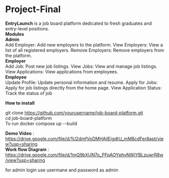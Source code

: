 # Project-Final
**EntryLaunch** is  a job board platform dedicated to fresh graduates and entry-level positions.   
**Modules**  
**Admin**  
Add Employer: Add new employers to the platform.
View Employers: View a list of all registered employers.
Remove Employers: Remove employers from the platform.  
**Employer**  
Add Job: Post new job listings.
View Jobs: View and manage job listings.
View Applications: View applications from employees.  
**Employee**  
Update Profile: Update personal information and resume.
Apply for Jobs: Apply for job listings directly from the home page.
View Application Status: Track the status of job   

**How to install**  

git clone https://github.com/yourusername/job-board-platform.git   
cd job-board-platform  
To run  docker compose up --build  

**Demo Video** : https://drive.google.com/file/d/1U2dmfVoDMHAjlEjgdtU_mM8cdFer8apt/view?usp=sharing  
**Work flow Diagram** : https://drive.google.com/file/d/1mQ9bXUN7o_PFpAOYphvNWiYBLzuwrR8w/view?usp=sharing  

for admin login use usermane and password as admin






